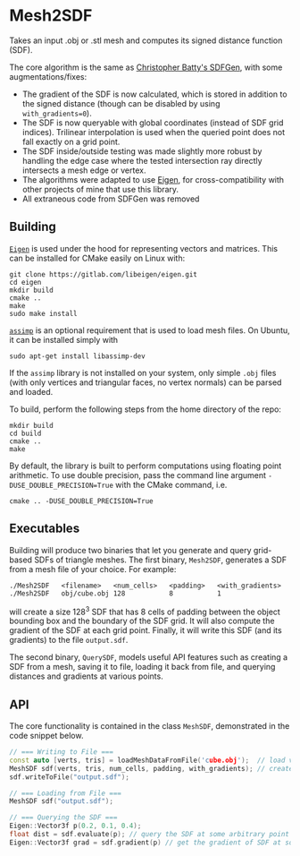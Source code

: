 # Mesh2SDF
Takes an input .obj or .stl mesh and computes its signed distance function (SDF).

The core algorithm is the same as [Christopher Batty's SDFGen](https://github.com/christopherbatty/SDFGen), with some augmentations/fixes:
- The gradient of the SDF is now calculated, which is stored in addition to the signed distance (though can be disabled by using `with_gradients=0`).
- The SDF is now queryable with global coordinates (instead of SDF grid indices). Trilinear interpolation is used when the queried point does not fall exactly on a grid point.
- The SDF inside/outside testing was made slightly more robust by handling the edge case where the tested intersection ray directly intersects a mesh edge or vertex.
- The algorithms were adapted to use [Eigen](https://eigen.tuxfamily.org/index.php?title=Main_Page), for cross-compatibility with other projects of mine that use this library.
- All extraneous code from SDFGen was removed


## Building
[`Eigen`](https://eigen.tuxfamily.org/index.php?title=Main_Page) is used under the hood for representing vectors and matrices. This can be installed for CMake easily on Linux with:
```
git clone https://gitlab.com/libeigen/eigen.git
cd eigen
mkdir build
cmake ..
make
sudo make install
```

[`assimp`](https://github.com/assimp/assimp) is an optional requirement that is used to load mesh files. On Ubuntu, it can be installed simply with
```
sudo apt-get install libassimp-dev
```
If the `assimp` library is not installed on your system, only simple `.obj` files (with only vertices and triangular faces, no vertex normals) can be parsed and loaded.

To build, perform the following steps from the home directory of the repo:
```
mkdir build
cd build
cmake ..
make
```
By default, the library is built to perform computations using floating point arithmetic. To use double precision, pass the command line argument `-DUSE_DOUBLE_PRECISION=True` with the CMake command, i.e.
```
cmake .. -DUSE_DOUBLE_PRECISION=True
```

## Executables
Building will produce two binaries that let you generate and query grid-based SDFs of triangle meshes.
The first binary, `Mesh2SDF`, generates a SDF from a mesh file of your choice. For example:
```
./Mesh2SDF   <filename>   <num_cells>   <padding>   <with_gradients>
./Mesh2SDF   obj/cube.obj 128           8           1
```
will create a size 128<sup>3</sup> SDF that has 8 cells of padding between the object bounding box and the boundary of the SDF grid. It will also compute the gradient of the SDF at each grid point. Finally, it will write this SDF (and its gradients) to the file `output.sdf`.

The second binary, `QuerySDF`, models useful API features such as creating a SDF from a mesh, saving it to file, loading it back from file, and querying distances and gradients at various points.

## API
The core functionality is contained in the class `MeshSDF`, demonstrated in the code snippet below.
```C++
// === Writing to File ===
const auto [verts, tris] = loadMeshDataFromFile('cube.obj');  // load vertices and triangles from mesh file
MeshSDF sdf(verts, tris, num_cells, padding, with_gradients); // create SDF from mesh data
sdf.writeToFile("output.sdf");

// === Loading from File ===
MeshSDF sdf("output.sdf");

// === Querying the SDF ===
Eigen::Vector3f p(0.2, 0.1, 0.4);
float dist = sdf.evaluate(p); // query the SDF at some arbitrary point - will do trilinear interpolation
Eigen::Vector3f grad = sdf.gradient(p) // get the gradient of SDF at some arbitrary - will do trilinear interpolation
```
